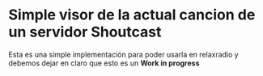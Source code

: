 # Simple visor de la actual cancion de un servidor Shoutcast

Esta es una simple implementación para poder usarla en relaxradio y debemos dejar en claro que esto es un **Work in progress**
